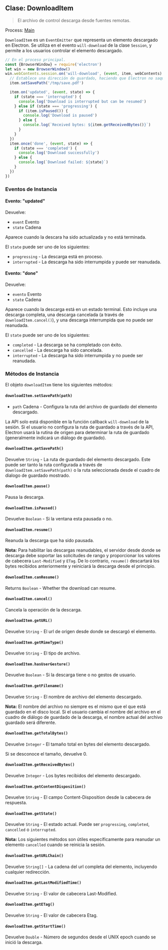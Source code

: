 ## Clase: DownloadItem

> El archivo de control descarga desde fuentes remotas.

Process: [Main](../glossary.md#main-process)

`DownloadItem` es un `EventEmitter` que representa un elemento descargado en Electron. Se utiliza en el evento `will-download` de la clase `Session`, y permite a los usuarios controlar el elemento descargado.

```javascript
// En el proceso principal.
const {BrowserWindow} = require('electron')
let win = new BrowserWindow()
win.webContents.session.on('will-download', (event, item, webContents) => {
  // Establece una dirección de guardado, haciendo que Electron no saque una ventana de guardado.
  item.setSavePath('/tmp/save.pdf')

  item.on('updated', (event, state) => {
    if (state === 'interrupted') {
      console.log('Download is interrupted but can be resumed')
    } else if (state === 'progressing') {
      if (item.isPaused()) {
        console.log('Download is paused')
      } else {
        console.log(`Received bytes: ${item.getReceivedBytes()}`)
      }
    }
  })
  item.once('done', (event, state) => {
    if (state === 'completed') {
      console.log('Download successfully')
    } else {
      console.log(`Download failed: ${state}`)
    }
  })
})
```

### Eventos de Instancia

#### Evento: "updated"

Devuelve:

* `event` Evento
* `state` Cadena

Aparece cuando la descara ha sido actualizada y no está terminada.

El `state` puede ser uno de los siguientes:

* `progressing` - La descarga está en proceso.
* `interrupted` - La descarga ha sido interrumpida y puede ser reanudada.

#### Evento: "done"

Devuelve:

* `evento` Evento
* `state` Cadena

Aparece cuando la descarga está en un estado terminal. Esto incluye una descarga completa, una descarga cancelada (a través de `downloadItem.cancel()`), y una descarga interrumpida que no puede ser reanudada.

El `state` puede ser uno de los siguientes:

* `completed` - La descarga se ha completado con éxito.
* `cancelled` - La descarga ha sido cancelada.
* `interrupted` - La descarga ha sido interrumpida y no puede ser reanudada.

### Métodos de Instancia

El objeto `downloadItem` tiene los siguientes métodos:

#### `downloadItem.setSavePath(path)`

* `path` Cadena - Configura la ruta del archivo de guardado del elemento descargado.

La API solo está disponible en la función callback `will-download` de la sesión. Si el usuario no configura la ruta de guardado a través de la API, Electron usará la rutina de origen para determinar la ruta de guardado (generalmente indicará un diálogo de guardado).

#### `downloadItem.getSavePath()`

Devuelve `String` - La ruta de guardado del elemento descargado. Este puede ser tanto la ruta configurada a través de `downloadItem.setSavePath(path)` o la ruta seleccionada desde el cuadro de dialogo de guardado mostrado.

#### `downloadItem.pause()`

Pausa la descarga.

#### `downloadItem.isPaused()`

Devuelve `Boolean` - Si la ventana esta pausada o no.

#### `downloadItem.resume()`

Reanuda la descarga que ha sido pausada.

**Nota:** Para habilitar las descargas reanudables, el servidor desde donde se descarga debe soportar las solicitudes de rango y proporcionar los valores de cabecera `Last-Modified` y `ETag`. De lo contrario, `resume()` descartará los bytes recibidos anteriormente y reiniciará la descarga desde el principio.

#### `downloadItem.canResume()`

Returns `Boolean` - Whether the download can resume.

#### `downloadItem.cancel()`

Cancela la operación de la descarga.

#### `downloadItem.getURL()`

Devuelve `String` - El url de origen desde donde se descargó el elemento.

#### `downloadItem.getMimeType()`

Devuelve `String` - El tipo de archivo.

#### `downloadItem.hasUserGesture()`

Devuelve `Boolean` - Si la descarga tiene o no gestos de usuario.

#### `downloadItem.getFilename()`

Devuelve `String` - El nombre de archivo del elemento descargado.

**Nota:** El nombre del archivo no siempre es el mismo que el que está guardado en el disco local. Si el usuario cambia el nombre del archivo en el cuadro de diálogo de guardado de la descarga, el nombre actual del archivo guardado será diferente.

#### `downloadItem.getTotalBytes()`

Devuelve `Integer` - El tamaño total en bytes del elemento descargado.

Si se desconoce el tamaño, devuelve 0.

#### `downloadItem.getReceivedBytes()`

Devuelve `Integer` - Los bytes recibidos del elemento descargado.

#### `downloadItem.getContentDisposition()`

Devuelve `String` - El campo Content-Disposition desde la cabecera de respuesta.

#### `downloadItem.getState()`

Devuelve `String` - El estado actual. Puede ser `progressing`, `completed`, `cancelled` o `interrupted`.

**Nota:** Los siguientes métodos son útiles específicamente para reanudar un elemento `cancelled` cuando se reinicia la sesión.

#### `downloadItem.getURLChain()`

Devuelve `String[]` - La cadena del url completa del elemento, incluyendo cualquier redirección.

#### `downloadItem.getLastModifiedTime()`

Devuelve `String` - El valor de cabecera Last-Modified.

#### `downloadItem.getETag()`

Devuelve `String` - El valor de cabecera Etag.

#### `downloadItem.getStartTime()`

Devuelve `Double` - Número de segundos desde el UNIX epoch cuando se inició la descarga.